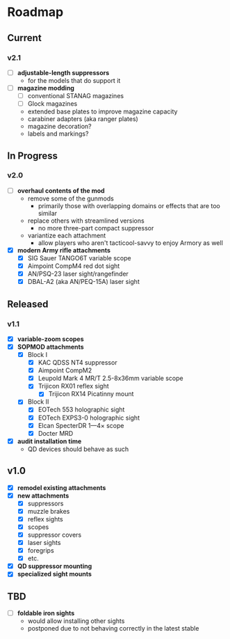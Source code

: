 # Roadmap

## Current

### v2.1

- [ ] **adjustable-length suppressors**
  - for the models that do support it
- [ ] **magazine modding**
  - [ ] conventional STANAG magazines
  - [ ] Glock magazines
  - extended base plates to improve magazine capacity
  - carabiner adapters (aka ranger plates)
  - magazine decoration?
  - labels and markings?

## In Progress

### v2.0

- [ ] **overhaul contents of the mod**
  - remove some of the gunmods
    - primarily those with overlapping domains or effects that are too similar
  - replace others with streamlined versions
    - no more three-part compact suppressor
  - variantize each attachment
    - allow players who aren't tacticool-savvy to enjoy Armory as well
- [x] **modern Army rifle attachments**
  - [x] SIG Sauer TANGO6T variable scope
  - [x] Aimpoint CompM4 red dot sight
  - [x] AN/PSQ-23 laser sight/rangefinder
  - [x] DBAL-A2 (aka AN/PEQ-15A) laser sight

## Released

### v1.1

- [x] **variable-zoom scopes**
- [x] **SOPMOD attachments**
  - [x] Block I
    - [x] KAC QDSS NT4 suppressor
    - [x] Aimpoint CompM2
    - [x] Leupold Mark 4 MR/T 2.5-8x36mm variable scope
    - [x] Trijicon RX01 reflex sight
      - [x] Trijicon RX14 Picatinny mount
  - [x] Block II
    - [x] EOTech 553 holographic sight
    - [x] EOTech EXPS3-0 holographic sight
    - [x] Elcan SpecterDR 1—4× scope
    - [x] Docter MRD
- [x] **audit installation time**
  - QD devices should behave as such

## v1.0

- [x] **remodel existing attachments**
- [x] **new attachments**
  - [x] suppressors
  - [x] muzzle brakes
  - [x] reflex sights
  - [x] scopes
  - [x] suppressor covers
  - [x] laser sights
  - [x] foregrips
  - [x] etc.
- [x] **QD suppressor mounting**
- [x] **specialized sight mounts**

## TBD

- [ ] **foldable iron sights**
  - would allow installing other sights
  - postponed due to not behaving correctly in the latest stable
